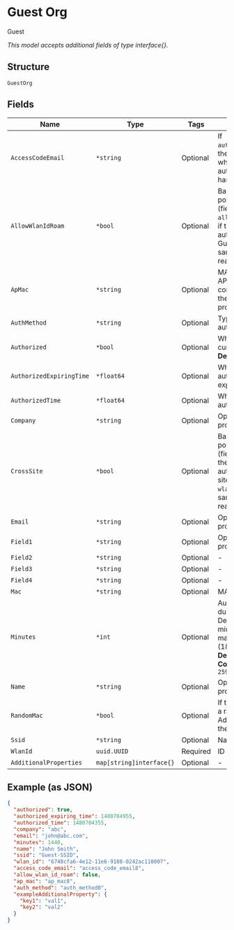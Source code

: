 
# Guest Org

Guest

*This model accepts additional fields of type interface{}.*

## Structure

`GuestOrg`

## Fields

| Name | Type | Tags | Description |
|  --- | --- | --- | --- |
| `AccessCodeEmail` | `*string` | Optional | If `auth_method`==`email`, the email address where the authorization code has been sent to |
| `AllowWlanIdRoam` | `*bool` | Optional | Based on the WLAN portal configuration (field `allow_wlan_id_roam`), if the user is also authorized on other Guest WLANs of the same Org without reauthentication |
| `ApMac` | `*string` | Optional | MAC Address of the AP the guest was connected to during the registration process |
| `AuthMethod` | `*string` | Optional | Type of guest authorization |
| `Authorized` | `*bool` | Optional | Whether the guest is current authorized<br>**Default**: `true` |
| `AuthorizedExpiringTime` | `*float64` | Optional | When the authorization would expire |
| `AuthorizedTime` | `*float64` | Optional | When the guest was authorized |
| `Company` | `*string` | Optional | Optional, the info provided by user |
| `CrossSite` | `*bool` | Optional | Based on the WLAN portal configuration (field `cross_site`), if the user is also authorized on other sites (same `wlan.ssid`) of the same Org without reauthentication |
| `Email` | `*string` | Optional | Optional, the info provided by user |
| `Field1` | `*string` | Optional | Optional, the info provided by user |
| `Field2` | `*string` | Optional | - |
| `Field3` | `*string` | Optional | - |
| `Field4` | `*string` | Optional | - |
| `Mac` | `*string` | Optional | MAC |
| `Minutes` | `*int` | Optional | Authorization duration, in minutes. Default is 1440 minutes (1 day), maximum is 259200 (180 days)<br>**Default**: `1440`<br>**Constraints**: `>= 0`, `<= 259200` |
| `Name` | `*string` | Optional | Optional, the info provided by user |
| `RandomMac` | `*bool` | Optional | If the client is using a randomized MAC Address to connect the SSID |
| `Ssid` | `*string` | Optional | Name of the SSID |
| `WlanId` | `uuid.UUID` | Required | ID of the WLAN |
| `AdditionalProperties` | `map[string]interface{}` | Optional | - |

## Example (as JSON)

```json
{
  "authorized": true,
  "authorized_expiring_time": 1480704955,
  "authorized_time": 1480704355,
  "company": "abc",
  "email": "john@abc.com",
  "minutes": 1440,
  "name": "John Smith",
  "ssid": "Guest-SSID",
  "wlan_id": "6748cfa6-4e12-11e6-9188-0242ac110007",
  "access_code_email": "access_code_email8",
  "allow_wlan_id_roam": false,
  "ap_mac": "ap_mac8",
  "auth_method": "auth_method0",
  "exampleAdditionalProperty": {
    "key1": "val1",
    "key2": "val2"
  }
}
```

